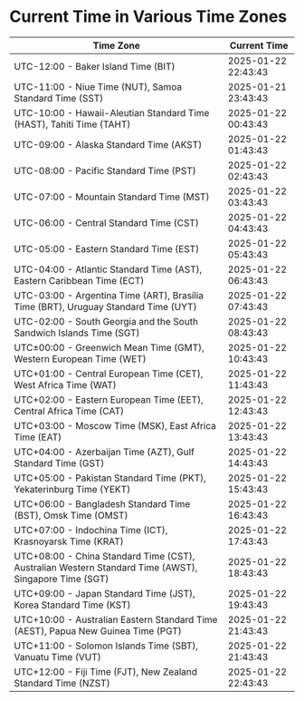 # Current Time in Various Time Zones

| Time Zone | Current Time |
|-----------|--------------|
| UTC-12:00 - Baker Island Time (BIT) | 2025-01-22 22:43:43 |
| UTC-11:00 - Niue Time (NUT), Samoa Standard Time (SST) | 2025-01-21 23:43:43 |
| UTC-10:00 - Hawaii-Aleutian Standard Time (HAST), Tahiti Time (TAHT) | 2025-01-22 00:43:43 |
| UTC-09:00 - Alaska Standard Time (AKST) | 2025-01-22 01:43:43 |
| UTC-08:00 - Pacific Standard Time (PST) | 2025-01-22 02:43:43 |
| UTC-07:00 - Mountain Standard Time (MST) | 2025-01-22 03:43:43 |
| UTC-06:00 - Central Standard Time (CST) | 2025-01-22 04:43:43 |
| UTC-05:00 - Eastern Standard Time (EST) | 2025-01-22 05:43:43 |
| UTC-04:00 - Atlantic Standard Time (AST), Eastern Caribbean Time (ECT) | 2025-01-22 06:43:43 |
| UTC-03:00 - Argentina Time (ART), Brasília Time (BRT), Uruguay Standard Time (UYT) | 2025-01-22 07:43:43 |
| UTC-02:00 - South Georgia and the South Sandwich Islands Time (SGT) | 2025-01-22 08:43:43 |
| UTC±00:00 - Greenwich Mean Time (GMT), Western European Time (WET) | 2025-01-22 10:43:43 |
| UTC+01:00 - Central European Time (CET), West Africa Time (WAT) | 2025-01-22 11:43:43 |
| UTC+02:00 - Eastern European Time (EET), Central Africa Time (CAT) | 2025-01-22 12:43:43 |
| UTC+03:00 - Moscow Time (MSK), East Africa Time (EAT) | 2025-01-22 13:43:43 |
| UTC+04:00 - Azerbaijan Time (AZT), Gulf Standard Time (GST) | 2025-01-22 14:43:43 |
| UTC+05:00 - Pakistan Standard Time (PKT), Yekaterinburg Time (YEKT) | 2025-01-22 15:43:43 |
| UTC+06:00 - Bangladesh Standard Time (BST), Omsk Time (OMST) | 2025-01-22 16:43:43 |
| UTC+07:00 - Indochina Time (ICT), Krasnoyarsk Time (KRAT) | 2025-01-22 17:43:43 |
| UTC+08:00 - China Standard Time (CST), Australian Western Standard Time (AWST), Singapore Time (SGT) | 2025-01-22 18:43:43 |
| UTC+09:00 - Japan Standard Time (JST), Korea Standard Time (KST) | 2025-01-22 19:43:43 |
| UTC+10:00 - Australian Eastern Standard Time (AEST), Papua New Guinea Time (PGT) | 2025-01-22 21:43:43 |
| UTC+11:00 - Solomon Islands Time (SBT), Vanuatu Time (VUT) | 2025-01-22 21:43:43 |
| UTC+12:00 - Fiji Time (FJT), New Zealand Standard Time (NZST) | 2025-01-22 22:43:43 |
